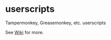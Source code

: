 # userscripts
Tampermonkey, Greasemonkey, etc. userscripts

See [Wiki][wiki] for more.

[wiki]: https://gitlab.com/gerib/userscripts/-/wikis/home
